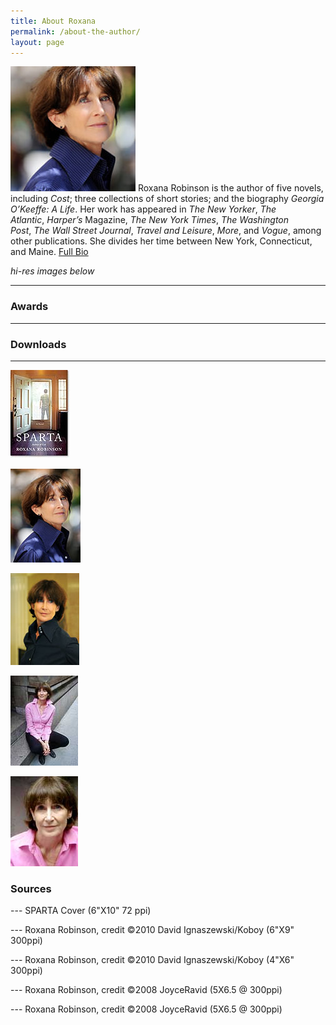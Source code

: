 ```yaml
---
title: About Roxana
permalink: /about-the-author/
layout: page
---
```

![Roxana](../assets/img/Roxana-ROBINSON-14-c-David-Ignaszewski-koboy_LG-200x200.jpg) Roxana Robinson is the author of five novels, including *Cost*; three collections of short stories; and the biography *Georgia O’Keeffe: A Life*. Her work has appeared in *The New Yorker*, *The Atlantic*, *Harper’s* Magazine, *The New York Times*, *The Washington Post*, *The Wall Street Journal*, *Travel and Leisure*, *More*, and *Vogue*, among other publications. She divides her time between New York, Connecticut, and Maine.  [Full Bio](/biography/) 

_hi-res images below_

--- 

### Awards



---

### Downloads

---

[![SPARTA Cover](../assets/img/sparta_robinson_95x140.jpg)](../assets/img/sparta_robinson_275x400.jpg)

[*![Roxana Robinson Portrait](../assets/img/Roxana-ROBINSON-14-c-David-Ignaszewski-koboy.jpg)*](../assets/img/Roxana-ROBINSON-14David-Ignaszewski-koboy_LG.jpg "Cost Jacket Cover Roxana Robinson")

[*![Roxana Robinson Portrait](../assets/img/Roxana-ROBINSON-11-David-Ignaszewski-koboy_thumb.jpg)*](../assets/img/Roxana-ROBINSON-11-David-Ignaszewski-koboy_LG.jpg "Cost  Jacket Cover Roxana Robinson")

[![](../assets/img/Robinson_thmb_JoyceRavid.jpg)](../assets/img/Robinson_JoyceRavid.jpg)

[![](../assets/img/Robinson2_thmb_JoyceRavid.jpg)](../assets/img/Robinson2_JoyceRavid.jpg)


### Sources



--- SPARTA Cover (6"X10" 72 ppi)

--- Roxana Robinson, credit ©2010 David Ignaszewski/Koboy (6"X9" 300ppi)

--- Roxana Robinson, credit ©2010 David Ignaszewski/Koboy (4"X6" 300ppi)

--- Roxana Robinson, credit ©2008 JoyceRavid (5X6.5 @ 300ppi)

--- Roxana Robinson, credit ©2008 JoyceRavid (5X6.5 @ 300ppi)





